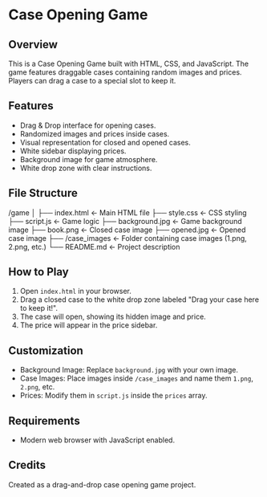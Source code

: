 # Case Opening Game

## Overview
This is a Case Opening Game built with HTML, CSS, and JavaScript.
The game features draggable cases containing random images and prices.
Players can drag a case to a special slot to keep it.

## Features
- Drag & Drop interface for opening cases.
- Randomized images and prices inside cases.
- Visual representation for closed and opened cases.
- White sidebar displaying prices.
- Background image for game atmosphere.
- White drop zone with clear instructions.

## File Structure
/game
│
├── index.html         ← Main HTML file
├── style.css          ← CSS styling
├── script.js          ← Game logic
├── background.jpg     ← Game background image
├── book.png           ← Closed case image
├── opened.jpg         ← Opened case image
├── /case_images       ← Folder containing case images (1.png, 2.png, etc.)
└── README.md          ← Project description

## How to Play
1. Open `index.html` in your browser.
2. Drag a closed case to the white drop zone labeled "Drag your case here to keep it!".
3. The case will open, showing its hidden image and price.
4. The price will appear in the price sidebar.

## Customization
- Background Image: Replace `background.jpg` with your own image.
- Case Images: Place images inside `/case_images` and name them `1.png`, `2.png`, etc.
- Prices: Modify them in `script.js` inside the `prices` array.

## Requirements
- Modern web browser with JavaScript enabled.

## Credits
Created as a drag-and-drop case opening game project.
